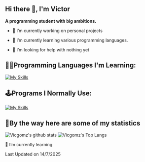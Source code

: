 ##  Hi there 👋, I'm Víctor
**A programming student with big ambitions.**

- 🔭 I’m currently working on personal projects

- 🌱 I’m currently learning various programming languages.

- 🤝 I’m looking for help with nothing yet

## **👨‍💻Programming Languages I'm Learning:**
[![My Skills](https://skillicons.dev/icons?i=cs,java,lua,html,css,javascript)](https://skillicons.dev)

## **🕹️Programs I Normally Use:**
[![My Skills](https://skillicons.dev/icons?i=blender,github,robloxstudio,unity,unreal,vscode)](https://skillicons.dev)

## **🚀By the way here are some of my statistics**
![Vicgomz's github stats](https://github-readme-stats.vercel.app/api?username=Vicgomz&show_icons=true&theme=tokyonight)
![Vicgomz's Top Langs](https://github-readme-stats.vercel.app/api/top-langs/?username=Vicgomz&theme=tokyonight&layout=compact)

🌱 I’m currently learning

Last Updated on 14/7/2025 
